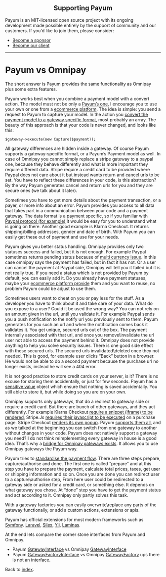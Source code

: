 <h2 align="center">Supporting Payum</h2>

Payum is an MIT-licensed open source project with its ongoing development made possible entirely by the support of community and our customers. If you'd like to join them, please consider:

- [Become a sponsor](https://www.patreon.com/makasim)
- [Become our client](http://forma-pro.com/)

---

# Payum vs Omnipay

The short answer is Payum provides the same functionality as Omnipay plus some extra features.

Payum works best when you combine a payment model with a convert action. The model must not be only a [Payum’s one](https://github.com/Payum/Payum/blob/master/src/Payum/Core/Model/Payment.php), I encourage you to use your own or one from a [ecommerce platform](https://github.com/Sylius/Sylius/blob/master/src/Sylius/Component/Payment/Model/Payment.php). The idea is simple: you send a request to Payum to capture your model. In the action you [convert the payment model to a gateway specific format](https://github.com/Payum/Payum/blob/master/src/Payum/Paypal/ExpressCheckout/Nvp/Action/ConvertPaymentAction.php), most probably an array. The beauty of this approach is that your code is never changed, and looks like this:

    $gateway->execute(new Capture($payment));

All gateway differences are hidden inside a gateway. Of course Payum supports a gateway-specific format, or a Payum’s Payment model as well. In case of Omnipay you cannot simply replace a stripe gateway to a paypal one, because they behave differently and what is more important they require different data. Stripe require a credit card to be provided where Paypal does not care about it but instead wants return and cancel urls to be set. You have to reflect these differences in your code, is this abstraction? By the way Payum generates cancel and return urls for you and they are secure ones (we talk about it later).

Sometimes you have to get more details about the payment transaction, or a payer, or more info about an error. Payum provides you access to all data that takes part in a communication between your code and a payment gateway. The data format is a payment specific, so if you familiar with [Paypal protocol (for example)](https://developer.paypal.com/docs/classic/express-checkout/gs_expresscheckout/) it would be easy for you to understand what is going on there. Another good example is Klarna Checkout. It returns shipping\billing addresses, gender and date of birth. With Payum you can easily get these out of payment and use for your needs.

Payum gives you better status handling. Omnipay provides only two statuses success and failed, but it is not enough. For example Paypal sometimes returns pending status because of [multi currency issue](http://stackoverflow.com/questions/19864511/paypal-sandbox-pending-multicurrency). In this case omnipay says the payment has failed, but in fact it has not. Or a user can cancel the payment at Paypal side, Omnipay will tell you it failed but it is not really true. If you need a status which is not provided by Payum by default, you can easily add it. Do you already have payment statuses, maybe your [ecommerce platform provide](https://github.com/Sylius/Sylius/blob/master/src/Sylius/Bundle/PayumBundle/Payum/Request/GetStatus.php#L24) them and you want to reuse, no problem Payum could be adjust to use them.

Sometimes users want to cheat on you or pay less for the stuff. As a developer you have to think about it and take care of your data. What do you expose to a user? Could it be used the wrong way? You can not rely on an amount given in the url, until you validate it. For example Paypal sends you a push notification to the notify url you previously sent to them. Payum generates for you such an url and when the notification comes back it validates it. You get unique, secured urls out of the box. The payment internally associated with that url, and once you remove\invalidate the url user not able to access the payment behind it. Omnipay does not provide anything to help you solve security issues. There is one good side effect with these secured urls. The secured urls invalidated\deleted once they not needed. This is good, for example user clicks “Back” button in a browser. He would not be able to do a second payment because the purchase url no longer exists, instead he will see a 404 error.

It is not good practice to store credit cards on your server, is it? There is no excuse for storing them accidentally, or just for few seconds. Payum has a [sensitive value](https://github.com/Payum/Payum/blob/master/src/Payum/Core/Security/SensitiveValue.php) object which ensure that nothing is saved accidentally. You still able to store it, but while doing so you are on your own.

Omnipay supports only gateways, that do a redirect to gateway side or require a credit card. But there are bunch of other gateways, and they act differently. For example Klarna Checkout [require a snippet (iframe) to be rendered](https://developers.klarna.com/en/se+php/kco-v2/checkout/2-embed-the-checkout), Stripe.Js [requires their javascript to be executed](https://stripe.com/docs/stripe.js?) on a purchase page. Stripe Checkout [renders its own popup](https://stripe.com/docs/checkout). Payum [supports them all](supported-gateways.md), and as we talked at the beginning you can switch from one gateway to another without changes in your code. Payum does not natively support a gateway you need? I do not think reimplementing every gateway in house is a good idea. That’s why a [bridge for Omnipay gateways exists](index.md#omnipay-bridge-external). It allows you to use Omnipay gateways the Payum way.

Payum tries to [standardise the payment flow](get-it-started.md). There are three steps prepare, capture\authorise and done. The first one is called “prepare” and at this step you have to prepare the payment, calculate total prices, taxes, get user or shipping information and so on. Once you are done you can redirect user to a capture\authorise step, From here user could be redirected to a gateway side or asked for a credit card, or something else. It depends on what gateway you chose. At “done” step you have to get the payment status and act according to it. Omnipay only partly solves this task.

With a gateway factories you can easily overwrite\replace any parts of the gateway functionally, or add a custom actions, extensions or apis.

Payum has official extensions for most modern frameworks such as [Symfony](https://github.com/Payum/PayumBundle). [Laravel](https://github.com/Payum/PayumLaravelPackage), [Silex](https://github.com/Payum/PayumSilexProvider), [Yii](https://github.com/Payum/PayumYiiExtension),  [Laminas](https://github.com/Payum/PayumModule).

At the end lets compare the corner stone interfaces from Payum and Omnipay.

* Payum [GatewayInterface](https://github.com/Payum/Payum/blob/master/src/Payum/Core/GatewayInterface.php) vs Omnipay [GatewayInterface](https://github.com/thephpleague/omnipay-common/blob/master/src/Common/GatewayInterface.php)
* Payum [GatewayFactoryInterface](https://github.com/Payum/Payum/blob/master/src/Payum/Core/GatewayFactoryInterface.php) vs Omnipay [GatewayFactory](https://github.com/thephpleague/omnipay-common/blob/master/src/Common/GatewayFactory.php) ups there is not an interface.

Back to [index](index.md).
